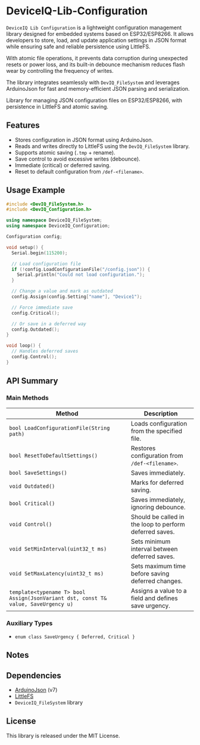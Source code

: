 # DeviceIQ-Lib-Configuration

`DeviceIQ Lib Configuration` is a lightweight configuration management library designed for embedded systems based on ESP32/ESP8266. 
It allows developers to store, load, and update application settings in JSON format while ensuring safe and reliable persistence using LittleFS.

With atomic file operations, it prevents data corruption during unexpected resets or power loss, and its built-in debounce mechanism reduces flash wear by controlling the frequency of writes.

The library integrates seamlessly with `DevIQ_FileSystem` and leverages ArduinoJson for fast and memory-efficient JSON parsing and serialization.

Library for managing JSON configuration files on ESP32/ESP8266, with persistence in LittleFS and atomic saving.

Features
--------
- Stores configuration in JSON format using ArduinoJson.
- Reads and writes directly to LittleFS using the `DevIQ_FileSystem` library.
- Supports atomic saving (`.tmp` + rename).
- Save control to avoid excessive writes (debounce).
- Immediate (critical) or deferred saving.
- Reset to default configuration from `/def-<filename>`.

Usage Example
-------------

```cpp
#include <DevIQ_FileSystem.h>
#include <DevIQ_Configuration.h>

using namespace DeviceIQ_FileSystem;
using namespace DeviceIQ_Configuration;

Configuration config;

void setup() {
  Serial.begin(115200);

  // Load configuration file
  if (!config.LoadConfigurationFile("/config.json")) {
    Serial.println("Could not load configuration.");
  }

  // Change a value and mark as outdated
  config.Assign(config.Setting["name"], "Device1");

  // Force immediate save
  config.Critical();

  // Or save in a deferred way
  config.Outdated();
}

void loop() {
  // Handles deferred saves
  config.Control();
}
```

API Summary
-----------

### Main Methods

| Method | Description |
|--------|-------------|
| `bool LoadConfigurationFile(String path)` | Loads configuration from the specified file. |
| `bool ResetToDefaultSettings()` | Restores configuration from `/def-<filename>`. |
| `bool SaveSettings()` | Saves immediately. |
| `void Outdated()` | Marks for deferred saving. |
| `bool Critical()` | Saves immediately, ignoring debounce. |
| `void Control()` | Should be called in the loop to perform deferred saves. |
| `void SetMinInterval(uint32_t ms)` | Sets minimum interval between deferred saves. |
| `void SetMaxLatency(uint32_t ms)` | Sets maximum time before saving deferred changes. |
| `template<typename T> bool Assign(JsonVariant dst, const T& value, SaveUrgency u)` | Assigns a value to a field and defines save urgency. |

### Auxiliary Types
- `enum class SaveUrgency { Deferred, Critical }`

Notes
-----
## Dependencies
- [ArduinoJson](https://arduinojson.org/) (v7)
- [LittleFS](https://github.com/lorol/LITTLEFS)
- `DeviceIQ_FileSystem` library

License
-------
This library is released under the MIT License.
